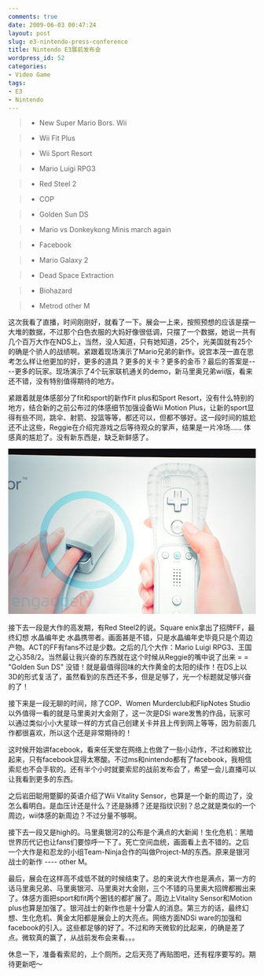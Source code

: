 ```yaml
---
comments: true
date: 2009-06-03 00:47:24
layout: post
slug: e3-nintendo-press-conference
title: Nintendo E3展前发布会
wordpress_id: 52
categories:
- Video Game
tags:
- E3
- Nintendo
---
```


>

>
>

>   * New Super Mario Bors. Wii
>

>   * Wii Fit Plus
>

>   * Wii Sport Resort
>

>   * Mario Luigi RPG3
>

>   * Red Steel 2
>

>   * COP
>

>   * Golden Sun DS
>

>   * Mario vs Donkeykong Minis march again
>

>   * Facebook
>

>   * Mario Galaxy 2
>

>   * Dead Space Extraction
>

>   * Biohazard
>

>   * Metrod other M
>






这次我看了直播，时间刚刚好，就看了一下。展会一上来，按照预想的应该是摆一大堆的数据，不过那个白色衣服的大妈好像很低调，只摆了一个数据，她说一共有几个百万大作在NDS上，当然，没人知道，只有她知道，25个，光美国就有25个的确是个骄人的战绩啊。紧跟着现场演示了Mario兄弟的新作。说宫本茂一直在思考怎么样让他更加的好，更多的道具？更多的关卡？更多的金币？最后的答案是----更多的玩家。现场演示了4个玩家联机通关的demo，新马里奥兄弟wii版，看来还不错，没有特别值得期待的地方。




紧跟着就是体感部分了fit和sport的新作Fit plus和Sport Resort，没有什么特别的地方，结合新的之前公布过的体感细节加强设备Wii Motion Plus，让新的sport显得有些不同，跳伞、射箭、投篮等等，都还可以，但都不够好。这一段时间的尴尬还不止这些，Reggie在介绍完游戏之后等待观众的掌声，结果是一片冷场…… 体感真的尴尬了。没有新东西是，缺乏新鲜感了。




![](/images/uploads/zb/nintendo_new_tool.jpg)




接下去一段是大作的高发期，有Red Steel2的说。Square enix拿出了招牌FF，最终幻想 水晶编年史 水晶携带者。画面甚是不错，只是水晶编年史毕竟只是个周边产物。ACT的FF有fans不过是少数。之后的几个大作：Mario Luigi RPG3、王国之心358/2。当然最让我兴奋的东西就在这个时候从Reggie的嘴中说了出来 = = "Golden Sun DS" 没错！就是最值得回味的大作黄金的太阳的续作！在DS上以3D的形式复活了，虽然看到的东西还不多，但是足够了，光一个标题就足够兴奋的了！








接下来是一段无聊的时间，除了COP、Women Murderclub和FlipNotes Studio以外值得一看的就是马里奥对大金刚了，这一次是DSi ware发售的作品，玩家可以通过类似小小大星球一样的方式自己创建关卡并且上传到网上等等，因为前面几作都很喜欢，所以这个还是非常期待的！








这时候开始讲facebook，看来任天堂在网络上也做了一些小动作，不过和微软比起来，只有facebook显得太寒酸。不过ms和nintendo都有了facebook，我相信索尼也不会手软的。还有半个小时就要索尼的战前发布会了，希望一会儿直播可以让我看到更多的东西。




之后岩田聪用蹩脚的英语介绍了Wii Vitality Sensor，也算是一个新的周边了，没怎么看明白。是血压计还是什么？还是脉搏？还是指纹识别？总之就是类似的一个周边，wii体感的新周边？不过分量不够啊。




接下去一段又是high的。马里奥银河2的公布是个满点的大新闻！生化危机：黑暗世界历代记也让fans们要惊呼一下了。死亡空间血统，画面看上去不错的。之后一个大作是和忍龙的小组Team-Ninja合作的叫做Project-M的东西。原来是银河战士的新作 ---- other M。








最后，展会在这样高不成低不就的时候结束了。总的来说大作也是满点，第一方的话马里奥兄弟、马里奥银河、马里奥对大金刚，三个不错的马里奥大招牌都搬出来了。体感方面把sport和fit两个圈钱的都扩展了。周边上Vitality Sensor和Motion plus也算是加强了。银河战士的新作也是十分雷人的消息。第三方的话，最终幻想、生化危机、黄金太阳都是展会上的大亮点。网络方面NDSi ware的加强和facebook的引入。这些都足够的好了。不过和昨天微软的比起来，的确是差了点。微软真的赢了，从战前发布会来看。。。




休息一下，准备看索尼的，上个厕所。之后天亮了再贴图吧，还有程序要写的。期待更新吧～



